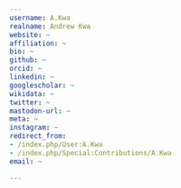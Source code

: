 ```yaml
---
username: A.Kwa
realname: Andrew Kwa
website: ~
affiliation: ~
bio: ~
github: ~
orcid: ~
linkedin: ~
googlescholar: ~
wikidata: ~
twitter: ~
mastodon-url: ~
meta: ~
instagram: ~
redirect_from:
- /index.php/User:A.Kwa
- /index.php/Special:Contributions/A.Kwa
email: ~

---
```

